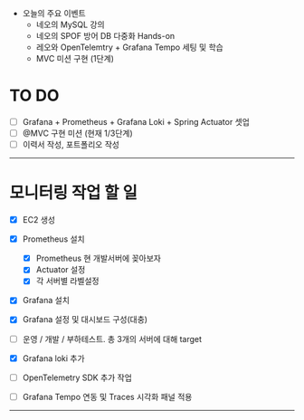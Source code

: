 - 오늘의 주요 이벤트
	- 네오의 MySQL 강의
	- 네오의 SPOF 방어 DB 다중화 Hands-on
	- 레오와 OpenTelemtry + Grafana Tempo 세팅 및 학습
	- MVC 미션 구현 (1단계)

# TO DO
- [ ] Grafana + Prometheus + Grafana Loki + Spring Actuator 셋업
- [ ] @MVC 구현 미션 (현재 1/3단계)
- [ ] 이력서 작성, 포트폴리오 작성

---

# 모니터링 작업 할 일
- [x] EC2 생성
- [x] Prometheus 설치
    - [x] Prometheus 현 개발서버에 꽂아보자
    - [x] Actuator 설정
    - [x] 각 서버별 라벨설정
- [x] Grafana 설치
- [x] Grafana 설정 및 대시보드 구성(대충)
- [ ] 운영 / 개발 / 부하테스트. 총 3개의 서버에 대해 target
- [x] Grafana loki 추가
- [ ] OpenTelemetry SDK 추가 작업
- [ ] Grafana Tempo 연동 및 Traces 시각화 패널 적용



---
